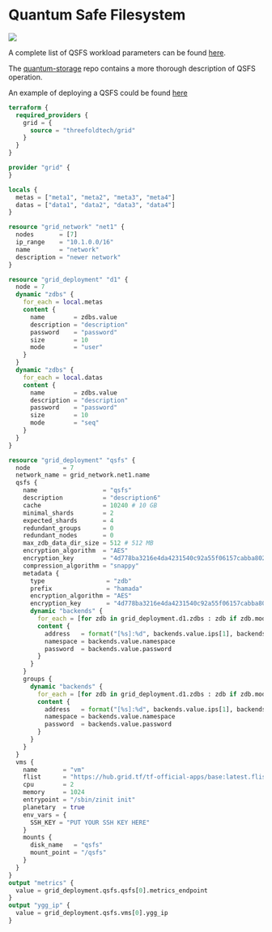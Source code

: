 # Quantum Safe Filesystem

![ ](../advanced/img/terraform_.png)

A complete list of QSFS workload parameters can be found [here](https://github.com/threefoldtech/terraform-provider-grid/blob/development/docs/resources/deployment.md#nested-schema-for-qsfs).

The [quantum-storage](https://github.com/threefoldtech/quantum-storage) repo contains a more thorough description of QSFS operation.

An example of deploying a QSFS could be found [here](https://github.com/threefoldtech/terraform-provider-grid/blob/development/examples/resources/qsfs/main.tf)

```terraform
terraform {
  required_providers {
    grid = {
      source = "threefoldtech/grid"
    }
  }
}

provider "grid" {
}

locals {
  metas = ["meta1", "meta2", "meta3", "meta4"]
  datas = ["data1", "data2", "data3", "data4"]
}

resource "grid_network" "net1" {
  nodes       = [7]
  ip_range    = "10.1.0.0/16"
  name        = "network"
  description = "newer network"
}

resource "grid_deployment" "d1" {
  node = 7
  dynamic "zdbs" {
    for_each = local.metas
    content {
      name        = zdbs.value
      description = "description"
      password    = "password"
      size        = 10
      mode        = "user"
    }
  }
  dynamic "zdbs" {
    for_each = local.datas
    content {
      name        = zdbs.value
      description = "description"
      password    = "password"
      size        = 10
      mode        = "seq"
    }
  }
}

resource "grid_deployment" "qsfs" {
  node         = 7
  network_name = grid_network.net1.name
  qsfs {
    name                  = "qsfs"
    description           = "description6"
    cache                 = 10240 # 10 GB
    minimal_shards        = 2
    expected_shards       = 4
    redundant_groups      = 0
    redundant_nodes       = 0
    max_zdb_data_dir_size = 512 # 512 MB
    encryption_algorithm  = "AES"
    encryption_key        = "4d778ba3216e4da4231540c92a55f06157cabba802f9b68fb0f78375d2e825af"
    compression_algorithm = "snappy"
    metadata {
      type                 = "zdb"
      prefix               = "hamada"
      encryption_algorithm = "AES"
      encryption_key       = "4d778ba3216e4da4231540c92a55f06157cabba802f9b68fb0f78375d2e825af"
      dynamic "backends" {
        for_each = [for zdb in grid_deployment.d1.zdbs : zdb if zdb.mode != "seq"]
        content {
          address   = format("[%s]:%d", backends.value.ips[1], backends.value.port)
          namespace = backends.value.namespace
          password  = backends.value.password
        }
      }
    }
    groups {
      dynamic "backends" {
        for_each = [for zdb in grid_deployment.d1.zdbs : zdb if zdb.mode == "seq"]
        content {
          address   = format("[%s]:%d", backends.value.ips[1], backends.value.port)
          namespace = backends.value.namespace
          password  = backends.value.password
        }
      }
    }
  }
  vms {
    name       = "vm"
    flist      = "https://hub.grid.tf/tf-official-apps/base:latest.flist"
    cpu        = 2
    memory     = 1024
    entrypoint = "/sbin/zinit init"
    planetary  = true
    env_vars = {
      SSH_KEY = "PUT YOUR SSH KEY HERE"
    }
    mounts {
      disk_name   = "qsfs"
      mount_point = "/qsfs"
    }
  }
}
output "metrics" {
  value = grid_deployment.qsfs.qsfs[0].metrics_endpoint
}
output "ygg_ip" {
  value = grid_deployment.qsfs.vms[0].ygg_ip
}
```
